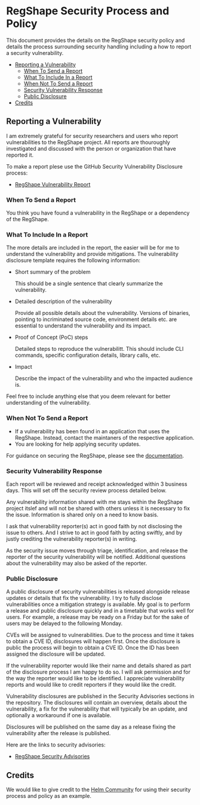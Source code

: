 # RegShape Security Process and Policy
This document provides the details on the RegShape security policy and details the process surrounding security handling including a how to report a security vulnerability. 

* [Reporting a Vulnerability](#reporting-a-vulnerability)
    * [When To Send a Report](#when-to-send-a-report)
    * [What To Include In a Report](#what-to-include-in-a-report)
    * [When Not To Send a Report](#when-not-to-send-a-report)
    * [Security Vulnerability Response](#security-vulnerability-response)
    * [Public Disclosure](#public-disclosure)
* [Credits](#credits)

## Reporting a Vulnerability

I am extremely grateful for security researchers and users who report vulnerabilities to the RegShape project. All reports are thouroughly investigated and discussed with the person or organization that have reported it.

To make a report plese use the GitHub Security Vulnerability Disclosure process:

- [RegShape Vulnerability Report](https://github.com/toddysm/regshape/security/advisories/new)

### When To Send a Report
You think you have found a vulnerability in the RegShape or a dependency of the RegShape. 

### What To Include In a Report
The more details are included in the report, the easier will be for me to understand the vulnerability and provide mitigations. The vulnerability disclosure template requires the following information:
- Short summary of the problem
    
    This should be a single sentence that clearly summarize the vulnerability.
- Detailed description of the vulnerability
    
    Provide all possible details about the vulnerability. Versions of binaries, pointing to incriminated source code, environment details etc. are essential to understand the vulnerability and its impact.
- Proof of Concept (PoC) steps
    
    Detailed steps to reproduce the vulnerabilitt. This should include CLI commands, specific configuration details, library calls, etc.
- Impact
    
    Describe the impact of the vulnerability and who the impacted audience is.
    
Feel free to include anything else that you deem relevant for better understanding of the vulnerability.

### When Not To Send a Report
- If a vulnerability has been found in an application that uses the RegShape. Instead, contact the maintaners of the respective application.
- You are looking for help applying security updates.

For guidance on securing the RegShape, please see the [documentation](https://github.com/toddysm/regshape/docs).

### Security Vulnerability Response
Each report will be reviewed and receipt acknowledged within 3 business days. This will set off the security review process detailed below.

Any vulnerability information shared with me stays within the RegShape project itslef and will not be shared with others unless it is necessary to fix the issue. Information is shared only on a need to know basis.

I ask that vulnerability reporter(s) act in good faith by not disclosing the issue to others. And I strive to act in good faith by acting swiftly, and by justly crediting the vulnerability reporter(s) in writing.

As the security issue moves through triage, identification, and release the reporter of the security vulnerability will be notified. Additional questions about the vulnerability may also be asked of the reporter.

### Public Disclosure
A public disclosure of security vulnerabilities is released alongside release updates or details that fix the vulnerability. I try to fully disclose vulnerabilities once a mitigation strategy is available. My goal is to perform a release and public disclosure quickly and in a timetable that works well for users. For example, a release may be ready on a Friday but for the sake of users may be delayed to the following Monday.

CVEs will be assigned to vulnerabilities. Due to the process and time it takes to obtain a CVE ID, disclosures will happen first. Once the disclosure is public the process will begin to obtain a CVE ID. Once the ID has been assigned the disclosure will be updated.

If the vulnerability reporter would like their name and details shared as part of the disclosure process I am happy to do so. I will ask permission and for the way the reporter would like to be identified. I appreciate vulnerability reports and would like to credit reporters if they would like the credit.

Vulnerability disclosures are published in the Security Advisories sections in the repository. The disclosures will contain an overview, details about the vulnerability, a fix for the vulnerability that will typically be an update, and optionally a workaround if one is available.

Disclosures will be published on the same day as a release fixing the vulnerability after the release is published.

Here are the links to security advisories:

- [RegShape Security Advisories](https://github.com/toddysm/regshape/security/advisories)

## Credits
We would like to give credit to the [Helm Community](https://github.com/helm/community) for using their security process and policy as an example.
